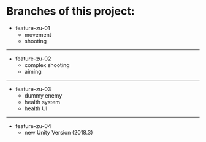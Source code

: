 # Branches of this project:

- feature-zu-01
  - movement
  - shooting

---
  
- feature-zu-02
  - complex shooting
  - aiming

---

- feature-zu-03
  - dummy enemy
  - health system
  - health UI

---

- feature-zu-04
  - new Unity Version (2018.3)
  
